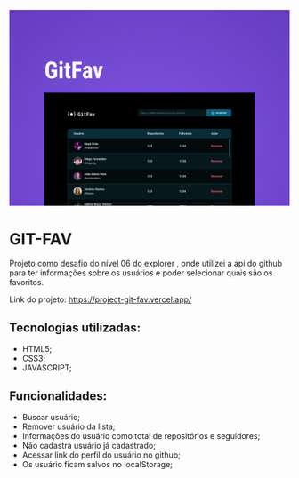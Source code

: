 ![alt text](capa.png)

# GIT-FAV

Projeto como desafio do nível 06 do explorer , onde utilizei a api do github para ter informações sobre os usuários e poder selecionar quais são os favoritos.

Link do projeto: https://project-git-fav.vercel.app/

## Tecnologias utilizadas:

- HTML5;
- CSS3;
- JAVASCRIPT;

## Funcionalidades:

- Buscar usuário;
- Remover usuário da lista;
- Informações do usuário como total de repositórios e seguidores;
- Não cadastra usuário já cadastrado;
- Acessar link do perfil do usuário no github;
- Os usuário ficam salvos no localStorage;

